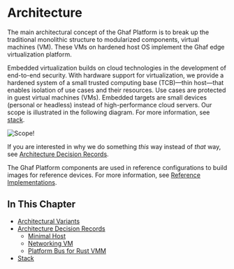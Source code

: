 <!--
    Copyright 2022-2023 TII (SSRC) and the Ghaf contributors
    SPDX-License-Identifier: CC-BY-SA-4.0
-->

# Architecture

The main architectural concept of the Ghaf Platform is to break up the traditional monolithic structure to modularized components, virtual machines (VM). These VMs on hardened host OS implement the Ghaf edge virtualization platform.

Embedded virtualization builds on cloud technologies in the development of end-to-end security. With hardware support for virtualization, we provide a hardened system of a small trusted computing base (TCB)—thin host—that enables isolation of use cases and their resources. Use cases are protected in guest virtual machines (VMs). Embedded targets are small devices (personal or headless) instead of high-performance cloud servers. Our scope is illustrated in the following diagram. For more information, see [stack](architecture/stack.md).

![Scope!](./../img/stack.drawio.png "Embedded Virtualization Scope")

If you are interested in why we do something *this* way instead of *that* way, see [Architecture Decision Records](adr.md).

The Ghaf Platform components are used in reference configurations to build images for reference devices. For more information, see [Reference Implementations](../ref_impl/reference_implementations.md).


## In This Chapter

- [Architectural Variants](./variants.md)
- [Architecture Decision Records](./adr.md)
  - [Minimal Host](./adr/minimal-host.md)
  - [Networking VM](./adr/netvm.md)
  - [Platform Bus for Rust VMM](./adr/platform-bus-passthrough-support.md)
- [Stack](./stack.md)